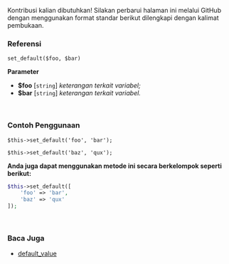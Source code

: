 Kontribusi kalian dibutuhkan!
Silakan perbarui halaman ini melalui GitHub dengan menggunakan format standar berikut dilengkapi dengan kalimat pembukaan.

### Referensi
`set_default($foo, $bar)`

**Parameter**
* **$foo** [`string`] *keterangan terkait variabel;*
* **$bar** [`string`] *keterangan terkait variabel.*

&nbsp;

### Contoh Penggunaan
`$this->set_default('foo', 'bar');`

`$this->set_default('baz', 'qux');`

**Anda juga dapat menggunakan metode ini secara berkelompok seperti berikut:**
```php
$this->set_default([
    'foo' => 'bar',
    'baz' => 'qux'
]);
```

&nbsp;

### Baca Juga
* [default_value](./default_value)

